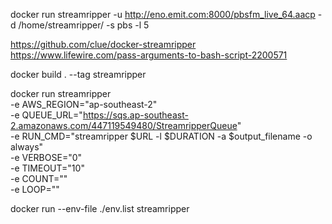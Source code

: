 docker run streamripper -u http://eno.emit.com:8000/pbsfm_live_64.aacp -d /home/streamripper/ -s pbs -l 5 

https://github.com/clue/docker-streamripper
https://www.lifewire.com/pass-arguments-to-bash-script-2200571

docker build . --tag streamripper

docker run streamripper \
-e AWS_REGION="ap-southeast-2" \
-e QUEUE_URL="https://sqs.ap-southeast-2.amazonaws.com/447119549480/StreamripperQueue" \
-e RUN_CMD="streamripper $URL -l $DURATION -a $output_filename -o always" \
-e VERBOSE="0" \
-e TIMEOUT="10" \
-e COUNT="" \
-e LOOP="" 

docker run --env-file ./env.list streamripper 